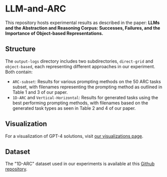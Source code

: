 # LLM-and-ARC
This repository hosts experimental results as described in the paper: **LLMs and the Abstraction and Reasoning Corpus: Successes, Failures, and the Importance of Object-based Representations.**

## Structure
The `output-logs` directory includes two subdirectories, `direct-grid` and `object-based`, each representing different approaches in our experiment. Both contain:

- `ARC-subset`: Results for various prompting methods on the 50 ARC tasks subset, with filenames representing the prompting method as outlined in Table 1 and 3 of our paper.
- `1D-ARC` and `Vertical-Horizontal`: Results for generated tasks using the best performing prompting methods, with filenames based on the generated task types as seen in Table 2 and 4 of our paper.

## Visualization
For a visualization of GPT-4 solutions, visit [our visualizations page](https://xuwil.github.io/GPT-ARC-Visuals/).

## Dataset
The "1D-ARC" dataset used in our experiments is available at this [Github repository](https://github.com/khalil-research/1D-ARC).


